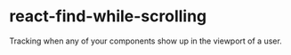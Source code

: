 # react-find-while-scrolling

Tracking when any of your components show up in the viewport of a user.
